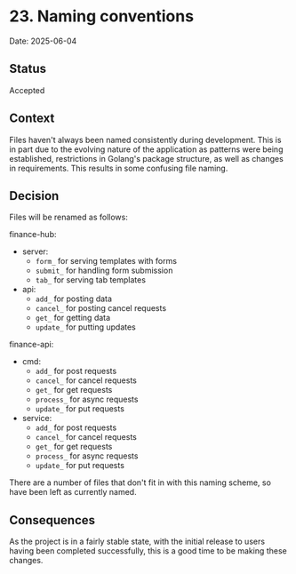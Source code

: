 # 23. Naming conventions

Date: 2025-06-04

## Status

Accepted

## Context

Files haven't always been named consistently during development. This is in part due to the evolving nature of the 
application as patterns were being established, restrictions in Golang's package structure, as well as changes in 
requirements. This results in some confusing file naming.

## Decision

Files will be renamed as follows:

finance-hub:
* server:
  * `form_` for serving templates with forms
  * `submit_` for handling form submission
  * `tab_` for serving tab templates
* api:
  * `add_` for posting data
  * `cancel_` for posting cancel requests
  * `get_` for getting data
  * `update_` for putting updates

finance-api:
* cmd:
  * `add_` for post requests
  * `cancel_` for cancel requests
  * `get_` for get requests
  * `process_` for async requests
  * `update_` for put requests
* service:
  * `add_` for post requests
  * `cancel_` for cancel requests
  * `get_` for get requests
  * `process_` for async requests
  * `update_` for put requests

There are a number of files that don't fit in with this naming scheme, so have been left as currently named.

## Consequences

As the project is in a fairly stable state, with the initial release to users having been completed successfully, 
this is a good time to be making these changes.
